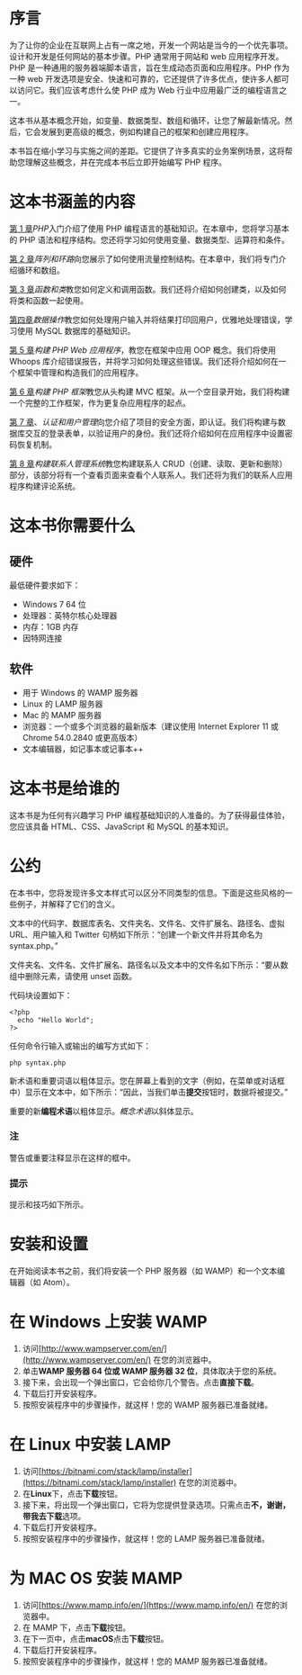 # 序言

为了让你的企业在互联网上占有一席之地，开发一个网站是当今的一个优先事项。设计和开发是任何网站的基本步骤。PHP 通常用于网站和 web 应用程序开发。PHP 是一种通用的服务器端脚本语言，旨在生成动态页面和应用程序。PHP 作为一种 web 开发选项是安全、快速和可靠的，它还提供了许多优点，使许多人都可以访问它。我们应该考虑什么使 PHP 成为 Web 行业中应用最广泛的编程语言之一。

这本书从基本概念开始，如变量、数据类型、数组和循环，让您了解最新情况。然后，它会发展到更高级的概念，例如构建自己的框架和创建应用程序。

本书旨在缩小学习与实施之间的差距。它提供了许多真实的业务案例场景，这将帮助您理解这些概念，并在完成本书后立即开始编写 PHP 程序。

# 这本书涵盖的内容

[第 1 章](1.html#E9OE2-e98dbd6ddbbd457aa055e4531e2a42b1 "Chapter 1. Getting Started with PHP")*PHP*入门介绍了使用 PHP 编程语言的基础知识。在本章中，您将学习基本的 PHP 语法和程序结构。您还将学习如何使用变量、数据类型、运算符和条件。

[第 2 章](2.html#G6PI2-e98dbd6ddbbd457aa055e4531e2a42b1 "Chapter 2. Arrays and Loops")*阵列和环路*向您展示了如何使用流量控制结构。在本章中，我们将专门介绍循环和数组。

[第 3 章](3.html#J2B81-e98dbd6ddbbd457aa055e4531e2a42b1 "Chapter 3. Functions and Classes")*函数和类*教您如何定义和调用函数。我们还将介绍如何创建类，以及如何将类和函数一起使用。

[第四章](4.html#NQU22-e98dbd6ddbbd457aa055e4531e2a42b1 "Chapter 4. Data Operations")*数据操作*教您如何处理用户输入并将结果打印回用户，优雅地处理错误，学习使用 MySQL 数据库的基础知识。

[第 5 章](5.html#QMFO2-e98dbd6ddbbd457aa055e4531e2a42b1 "Chapter 5. Building a PHP Web Application")*构建 PHP Web 应用程序*，教您在框架中应用 OOP 概念。我们将使用 Whoops 库介绍错误报告，并将学习如何处理这些错误。我们还将介绍如何在一个框架中管理和构造我们的应用程序。

[第 6 章](6.html#TI1E1-e98dbd6ddbbd457aa055e4531e2a42b1 "Chapter 6. Building a PHP Framework")*构建 PHP 框架*教您从头构建 MVC 框架。从一个空目录开始，我们将构建一个完整的工作框架，作为更复杂应用程序的起点。

[第 7 章](7.html#1394Q1-e98dbd6ddbbd457aa055e4531e2a42b1 "Chapter 7. Authentication and User Management")、*认证和用户管理*向您介绍了项目的安全方面，即认证。我们将构建与数据库交互的登录表单，以验证用户的身份。我们还将介绍如何在应用程序中设置密码恢复机制。

[第 8 章](8.html#1BRPS1-e98dbd6ddbbd457aa055e4531e2a42b1 "Chapter 8. Building a Contacts Management System")*构建联系人管理系统*教您构建联系人 CRUD（创建、读取、更新和删除）部分，该部分将有一个查看页面来查看个人联系人。我们还将为我们的联系人应用程序构建评论系统。

# 这本书你需要什么

## 硬件

最低硬件要求如下：

*   Windows 7 64 位
*   处理器：英特尔核心处理器
*   内存：1GB 内存
*   因特网连接

## 软件

*   用于 Windows 的 WAMP 服务器
*   Linux 的 LAMP 服务器
*   Mac 的 MAMP 服务器
*   浏览器：一个或多个浏览器的最新版本（建议使用 Internet Explorer 11 或 Chrome 54.0.2840 或更高版本）
*   文本编辑器，如记事本或记事本++

# 这本书是给谁的

这本书是为任何有兴趣学习 PHP 编程基础知识的人准备的。为了获得最佳体验，您应该具备 HTML、CSS、JavaScript 和 MySQL 的基本知识。

# 公约

在本书中，您将发现许多文本样式可以区分不同类型的信息。下面是这些风格的一些例子，并解释了它们的含义。

文本中的代码字、数据库表名、文件夹名、文件名、文件扩展名、路径名、虚拟 URL、用户输入和 Twitter 句柄如下所示：“创建一个新文件并将其命名为 syntax.php。”

文件夹名、文件名、文件扩展名、路径名以及文本中的文件名如下所示：“要从数组中删除元素，请使用 unset 函数。

代码块设置如下：

```
<?php  
  echo "Hello World"; 
?> 
```

任何命令行输入或输出的编写方式如下：

```
php syntax.php
```

新术语和重要词语以粗体显示。您在屏幕上看到的文字（例如，在菜单或对话框中）显示在文本中，如下所示：“因此，当我们单击**提交**按钮时，数据将被提交。”

重要的新**编程术语**以粗体显示。*概念术语*以斜体显示。

### 注

警告或重要注释显示在这样的框中。

### 提示

提示和技巧如下所示。

# 安装和设置

在开始阅读本书之前，我们将安装一个 PHP 服务器（如 WAMP）和一个文本编辑器（如 Atom）。

# 在 Windows 上安装 WAMP

1.  访问[http://www.wampserver.com/en/](http://www.wampserver.com/en/) 在您的浏览器中。
2.  单击**WAMP 服务器 64 位或 WAMP 服务器 32 位**，具体取决于您的系统。
3.  接下来，会出现一个弹出窗口，它会给你几个警告。点击**直接下载**。
4.  下载后打开安装程序。
5.  按照安装程序中的步骤操作，就这样！您的 WAMP 服务器已准备就绪。

# 在 Linux 中安装 LAMP

1.  访问[https://bitnami.com/stack/lamp/installer](https://bitnami.com/stack/lamp/installer) 在您的浏览器中。
2.  在**Linux**下，点击**下载**按钮。
3.  接下来，将出现一个弹出窗口，它将为您提供登录选项。只需点击**不，谢谢，带我去下载**选项。
4.  下载后打开安装程序。
5.  按照安装程序中的步骤操作，就这样！您的 LAMP 服务器已准备就绪。

# 为 MAC OS 安装 MAMP

1.  访问[https://www.mamp.info/en/](https://www.mamp.info/en/) 在您的浏览器中。
2.  在 MAMP 下，点击**下载**按钮。
3.  在下一页中，点击**macOS**点击**下载**按钮。
4.  下载后打开安装程序。
5.  按照安装程序中的步骤操作，就这样！您的 MAMP 服务器已准备就绪。